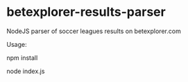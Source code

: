 # betexplorer-results-parser
NodeJS parser of soccer leagues results on betexplorer.com

Usage:

npm install

node index.js
